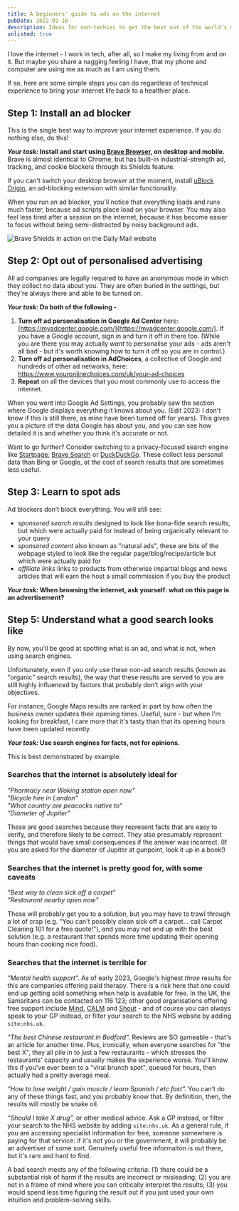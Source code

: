 ```yaml
---
title: A beginners' guide to ads on the internet
pubDate: 2022-01-16
description: Ideas for non-techies to get the best out of the world's most powerful tool.
unlisted: true
---
```


I love the internet - I work in tech, after all, so I make my living from and on it. But maybe you share a nagging feeling I have, that my phone and computer are using me as much as I am using them.

If so, here are some simple steps you can do regardless of technical experience to bring your internet life back to a healthier place.

## Step 1: Install an ad blocker

This is the single best way to improve your internet experience. If you do nothing else, do this!

**_Your task:_ Install and start using [Brave Browser](https://brave.com/), on desktop and mobile.** Brave is almost identical to Chrome, but has built-in industrial-strength ad, tracking, and cookie blockers through its Shields feature.

If you can't switch your desktop browser at the moment, install [uBlock Origin](https://github.com/gorhill/uBlock#ublock-origin), an ad-blocking extension with similar functionality.

When you run an ad blocker, you'll notice that everything loads and runs much faster, because ad scripts place load on your browser. You may also feel less tired after a session on the internet, because it has become easier to focus without being semi-distracted by noisy background ads.

![Brave Shields in action on the Daily Mail website](/img/dailymail-brave-shields.png)

## Step 2: Opt out of personalised advertising

All ad companies are legally required to have an anonymous mode in which they collect no data about you. They are often buried in the settings, but they're always there and able to be turned on.

**_Your task:_ Do both of the following -**

1. **Turn off ad personalisation in Google Ad Center** here: [https://myadcenter.google.com/](https://myadcenter.google.com/). If you have a Google account, sign in and turn it off in there too. (While you are there you may actually _want_ to personalise your ads - ads aren't all bad - but it's worth knowing how to turn it off so you are in control.)
2. **Turn off ad personalisation in AdChoices**, a collective of Google and hundreds of other ad networks, here: https://www.youronlinechoices.com/uk/your-ad-choices
3. **Repeat** on all the devices that you most commonly use to access the internet.

When you went into Google Ad Settings, you probably saw the section where Google displays everything it knows about you. (Edit 2023: I don't know if this is still there, as mine have been turned off for years). This gives you a picture of the data Google has about you, and you can see how detailed it is and whether you think it's accurate or not.

Want to go further? Consider switching to a privacy-focused search engine like [Startpage](https://startpage.com), [Brave Search](https://search.brave.com) or [DuckDuckGo](https://duckduckgo.com). These collect less personal data than Bing or Google, at the cost of search results that are sometimes less useful.

## Step 3: Learn to spot ads

Ad blockers don’t block everything. You will still see:

- _sponsored search results_ designed to look like bona-fide search results, but which were actually paid for instead of being organically relevant to your query
- _sponsored content_ also known as "natural ads", these are bits of the webpage styled to look like the regular page/blog/recipe/article but which were actually paid for
- _affiliate links_ links to products from otherwise impartial blogs and news articles that will earn the host a small commission if you buy the product

**_Your task:_ When browsing the internet, ask yourself: what on this page is an advertisement?**

## Step 5: Understand what a good search looks like

By now, you'll be good at spotting what is an ad, and what is not, when using search engines.

Unfortunately, even if you only use these non-ad search results (known as "organic" search results), the way that these results are served to you are still highly influenced by factors that probably don’t align with your objectives.

For instance, Google Maps results are ranked in part by how often the business owner updates their opening times. Useful, sure - but when I'm looking for breakfast, I care more that it's tasty than that its opening hours have been updated recently.

**_Your task:_ Use search engines for facts, not for opinions.**

This is best demonstrated by example.

### Searches that the internet is absolutely ideal for

_"Pharmacy near Woking station open now"_<br/>
_"Bicycle hire in London"_<br/>
_"What country are peacocks native to"_<br/>
_"Diameter of Jupiter"_

These are good searches because they represent facts that are easy to verify, and therefore likely to be correct. They also presumably represent things that would have small consequences if the answer was incorrect. (If you are asked for the diameter of Jupiter at gunpoint, look it up in a book!)

### Searches that the internet is pretty good for, with some caveats

_"Best way to clean sick off a carpet"_<br/>
_"Restaurant nearby open now"_

These will probably get you to a solution, but you may have to trawl through a lot of crap (e.g. "You can't possibly clean sick off a carpet... call Carpet Cleaning 101 for a free quote!"), and you may not end up with the best solution (e.g. a restaurant that spends more time updating their opening hours than cooking nice food).

### Searches that the internet is terrible for

_"Mental health support"._
As of early 2023, Google's highest _three_ results for this are companies offering paid therapy. There is a risk here that one could end up getting sold something when help is available for free. In the UK, the Samaritans can be contacted on 116 123; other good organisations offering free support include [Mind](https://www.mind.org.uk/information-support/helplines/), [CALM](https://www.thecalmzone.net/help/get-help/) and [Shout](https://www.giveusashout.org/) - and of course you can always speak to your GP instead, or filter your search to the NHS website by adding `site:nhs.uk`.

_"The best Chinese restaurant in Bedford"._ Reviews are SO gameable - that's an article for another time. Plus, ironically, when everyone searches for "the best X", they all pile in to just a few restaurants - which stresses the restaurants' capacity and usually makes the experience worse. You'll know this if you've ever been to a "viral brunch spot", queued for hours, then actually had a pretty average meal.

_“How to lose weight / gain muscle / learn Spanish / etc fast”._ You can’t do any of these things fast, and you probably know that. By definition, then, the results will mostly be snake oil.

_“Should I take X drug”,_ or other medical advice. Ask a GP instead, or filter your search to the NHS website by adding `site:nhs.uk`. As a general rule, if you are accessing specialist information for free, someone somewhere is paying for that service: if it's not you or the government, it will probably be an advertiser of some sort. Genuinely useful free informaiton is out there, but it's rare and hard to find.

A bad search meets any of the following criteria: (1) there could be a substantial risk of harm if the results are incorrect or misleading; (2) you are not in a frame of mind where you can critically interpret the results; (3) you would spend less time figuring the result out if you just used your own intuition and problem-solving skills.
